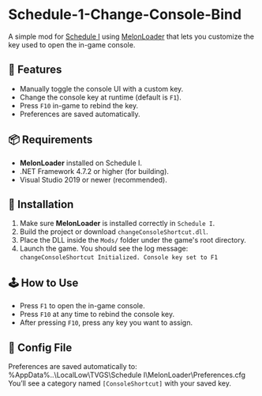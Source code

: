 # Schedule-1-Change-Console-Bind
A simple mod for [Schedule I](https://store.steampowered.com/app/3164500/Schedule_I/) using [MelonLoader](https://melonwiki.xyz/) that lets you customize the key used to open the in-game console.

## 🔧 Features

- Manually toggle the console UI with a custom key.
- Change the console key at runtime (default is `F1`).
- Press `F10` in-game to rebind the key.
- Preferences are saved automatically.

## 📦 Requirements

- **MelonLoader** installed on Schedule I.
- .NET Framework 4.7.2 or higher (for building).
- Visual Studio 2019 or newer (recommended).

## 🚀 Installation

1. Make sure **MelonLoader** is installed correctly in `Schedule I`.
2. Build the project or download `changeConsoleShortcut.dll`.
3. Place the DLL inside the `Mods/` folder under the game's root directory.
4. Launch the game. You should see the log message:  
`changeConsoleShortcut Initialized. Console key set to F1`

## 🕹️ How to Use

- Press `F1` to open the in-game console.
- Press `F10` at any time to rebind the console key.
- After pressing `F10`, press any key you want to assign.

## 📁 Config File

Preferences are saved automatically to:
%AppData%..\LocalLow\TVGS\Schedule I\MelonLoader\Preferences.cfg
You’ll see a category named `[ConsoleShortcut]` with your saved key.

